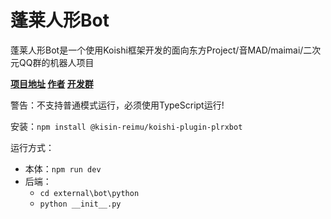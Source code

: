 # 蓬莱人形Bot

蓬莱人形Bot是一个使用Koishi框架开发的面向东方Project/音MAD/maimai/二次元QQ群的机器人项目

**[项目地址](https://github.com/SAGUMEDREAM/PLRXBot) [作者](https://space.bilibili.com/158597454) [开发群](https://qm.qq.com/q/tJe7wBmGju)**

警告：不支持普通模式运行，必须使用TypeScript运行!

安装：`npm install @kisin-reimu/koishi-plugin-plrxbot`

运行方式：

- 本体：`npm run dev`
- 后端：
  - `cd external\bot\python`
  - `python __init__.py`



